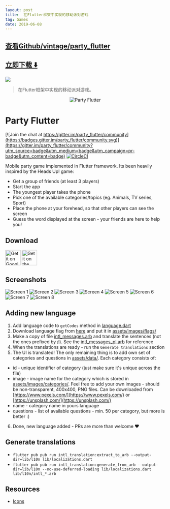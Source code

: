 ```yaml
---
layout: post
title:  在Flutter框架中实现的移动派对游戏
tag: Games
date: 2019-06-08
---
```


 

## [查看Github/vintage/party_flutter](http://github.com/vintage/party_flutter)
## [立即下载 ️⬇️ ](https://codeload.github.com/vintage/party_flutter/zip/master) 


 
![](https://flutterawesome.com/content/images/2018/10/party_fluttervs.jpg)
 
>
> 在Flutter框架中实现的移动派对游戏。
>

 
<p align="center">
  <img src="screenshots/logo.png?raw=true" alt="Party Flutter" />
</p>

# Party Flutter

[![Join the chat at https://gitter.im/party_flutter/community](https://badges.gitter.im/party_flutter/community.svg)](https://gitter.im/party_flutter/community?utm_source=badge&utm_medium=badge&utm_campaign=pr-badge&utm_content=badge)
[![CircleCI](https://circleci.com/gh/vintage/party_flutter.svg?style=shield)](https://circleci.com/gh/vintage/party_flutter)

Mobile party game implemented in Flutter framework. Its been heavily inspired by the Heads Up! game:

- Get a group of friends (at least 3 players)
- Start the app
- The youngest player takes the phone
- Pick one of the available categories/topics (eg. Animals, TV series, Sport)
- Place the phone at your forehead, so that other players can see the screen
- Guess the word displayed at the screen - your friends are here to help you!

## Download

<div>
<a href='https://play.google.com/store/apps/details?id=com.puppybox.zgadula' target='_blank'><img alt='Get it on Google Play' src='screenshots/google_play.png' height='48px'/></a>
<a href='https://itunes.apple.com/us/app/zgadula-party-charades/id1181083547' target='_blank'><img alt='Get it on the App Store' src='screenshots/app_store.png' height='48px'/></a>
</div>

## Screenshots

![Screen 1](/screenshots/screen1.png?raw=true "Screen #1")
![Screen 2](/screenshots/screen2.png?raw=true "Screen #2")
![Screen 3](/screenshots/screen3.png?raw=true "Screen #3")
![Screen 4](/screenshots/screen4.png?raw=true "Screen #4")
![Screen 5](/screenshots/screen5.png?raw=true "Screen #5")
![Screen 6](/screenshots/screen6.png?raw=true "Screen #6")
![Screen 7](/screenshots/screen7.png?raw=true "Screen #7")
![Screen 8](/screenshots/screen8.png?raw=true "Screen #8")

## Adding new language

1. Add language code to `getCodes` method in [language.dart](lib/services/language.dart)
2. Download language flag from [here](https://www.countryflags.com/en/image-overview/) and put it in [assets/images/flags/](assets/images/flags/)
3. Make a copy of file [intl_messages.arb](lib/l10n/intl_messages.arb) and translate the sentences (not the ones prefixed by `@`).
See the  [intl_messages_pl.arb](lib/l10n/intl_messages_pl.arb) for reference
4. When the translations are ready - run the `Generate translations` section
5. The UI is translated! The only remaining thing is to add own set of categories and questions
in [assets/data/](assets/data/). Each category consists of:

- id - unique identifier of category (just make sure it's unique across the file)
- image - image name for the category which is stored in [assets/images/categories/](assets/images/categories/).
Feel free to add your own images - should be non-transparent, 400x400, PNG files.
Can be downloaded from [https://www.pexels.com/](https://www.pexels.com/) or [https://unsplash.com/](https://unsplash.com/)
- name - category name in yours language
- questions - list of available questions - min. 50 per category, but more is better :)

6. Done, new language added - PRs are more than welcome ❤️

## Generate translations

- `flutter pub pub run intl_translation:extract_to_arb --output-dir=lib/l10n lib/localizations.dart`
- `flutter pub pub run intl_translation:generate_from_arb --output-dir=lib/l10n --no-use-deferred-loading lib/localizations.dart lib/l10n/intl_*.arb`

## Resources

- [Icons](https://www.baianat.com/resources/thousands/)

